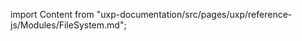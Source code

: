 
import Content from "uxp-documentation/src/pages/uxp/reference-js/Modules/FileSystem.md";

<Content query="product=xd"/>
